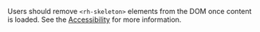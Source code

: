 Users should remove `<rh-skeleton>` elements from the DOM once content is loaded. See the [Accessibility](/elements/skeleton/accessibility/) for more information.